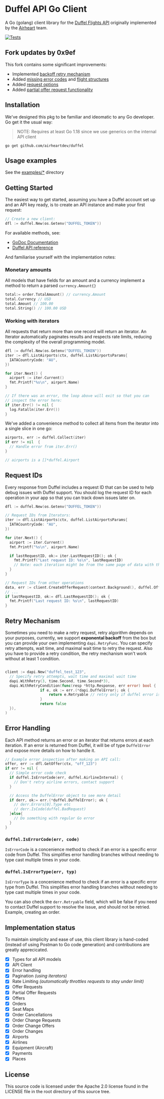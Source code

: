 # Duffel API Go Client

A Go (golang) client library for the [Duffel Flights API](https://duffel.com) originally implemented by the [Airheart](https://airheart.com) team.

[![Tests](https://github.com/airheartdev/duffel/actions/workflows/ci.yaml/badge.svg)](https://github.com/airheartdev/duffel/actions/workflows/ci.yaml)

## Fork updates by 0x9ef

This fork contains some significant improvements:
 - Implemented [backoff retry mechanism](https://github.com/0x9ef/duffel/pull/3)
 - Added [missing error codes](https://github.com/0x9ef/duffel/pull/6) and [flight structures](https://github.com/0x9ef/duffel/pull/1)
 - Added [request options](https://github.com/0x9ef/duffel/pull/4)
 - Added [partial offer request functionality](https://duffel.com/docs/api/v1/partial-offer-requests)


## Installation

We've designed this pkg to be familiar and ideomatic to any Go developer. Go get it the usual way:

> NOTE: Requires at least Go 1.18 since we use generics on the internal API client

```shell
go get github.com/airheartdev/duffel
```

## Usage examples

See the [examples/\*](/examples/) directory

## Getting Started

The easiest way to get started, assuming you have a Duffel account set up and an API key ready, is to create an API instance and make your first request:

```go
// Create a new client:
dfl := duffel.New(os.Getenv("DUFFEL_TOKEN"))
```

For available methods, see:

- [GoDoc Documentation](https://pkg.go.dev/github.com/airheartdev/duffel#section-documentation)
- [Duffel API reference](https://duffel.com/docs/api/overview/welcome)

And familiarise yourself with the implementation notes:

### Monetary amounts

All models that have fields for an amount and a currency implement a method to return a parsed `currency.Amount{}`

```go
total:= order.TotalAmount() // currency.Amount
total.Currency // USD
total.Amount // 100.00
total.String() // 100.00 USD
```

### Working with iterators

All requests that return more than one record will return an iterator. An Iterator automatically paginates results and respects rate limits, reducing the complexity of the overall programming model.

```go
dfl := duffel.New(os.Getenv("DUFFEL_TOKEN"))
iter := dfl.ListAirports(ctx, duffel.ListAirportsParams{
  IATACountryCode: "AU",
})

for iter.Next() {
  airport := iter.Current()
  fmt.Printf("%s\n", airport.Name)
}

// If there was an error, the loop above will exit so that you can
// inspect the error here:
if iter.Err() != nil {
  log.Fatalln(iter.Err())
}
```

We've added a convenience method to collect all items from the iterator into a single slice in one go:

```go
airports, err := duffel.Collect(iter)
if err != nil  {
  // Handle error from iter.Err()
}

// airports is a []*duffel.Airport
```

## Request IDs

Every response from Duffel includes a request ID that can be used to help debug issues with Duffel support. You should log the request ID for each operation in your app so that you can track down issues later on.

```go
dfl := duffel.New(os.Getenv("DUFFEL_TOKEN"))

// Request IDs from Iterators:
iter := dfl.ListAirports(ctx, duffel.ListAirportsParams{
  IATACountryCode: "AU",
})

for iter.Next() {
  airport := iter.Current()
  fmt.Printf("%s\n", airport.Name)

  if lastRequestID, ok:= iter.LastRequestID(); ok {
    fmt.Printf("Last request ID: %s\n", lastRequestID)
    // Note: each iteration might be from the same page of data with the same request ID.
  }
}

// Request IDs from other operations
data, err := client.CreateOfferRequest(context.Background(), duffel.OfferRequestInput{}
// ...
if lastRequestID, ok:= dfl.LastRequestID(); ok {
  fmt.Printf("Last request ID: %s\n", lastRequestID)
}
```

## Retry Mechanism

Sometimes you need to make a retry request, retry algorithm depends on your purposes, currently, we support **exponental backoff** from the box but you can provide your own implementing `dapi.RetryFunc`. You can specify retry attempts, wait time, and maximal wait time to retry the request. Also you have to provide a retry condition, the retry mechanism won't work without at least 1 condition.

```go

client := dapi.New("duffel_test_123", 
  // Specify retry attempts, wait time and maximal wait time
  dapi.WithRetry(3, time.Second, time.Second*3),
  dapi.WithRetryCondition(func(resp *http.Response, err error) bool {
				if e, ok := err.(*dapi.DuffelError); ok {
					return e.Retryable // retry only if duffel error is retryable
				}
				return false
  }),
)
```

## Error Handling

Each API method returns an error or an iterator that returns errors at each iteration. If an error is returned from Duffel, it will be of type `DuffelError` and expose more details on how to handle it.

```go
// Example error inspection after making an API call:
offer, err := dfl.GetOffer(ctx, "off_123")
if err != nil {
  // Simple error code check
  if duffel.IsErrorCode(err, duffel.AirlineInternal) {
    // Don't retry airline errors, contact support
  }

  // Access the DuffelError object to see more detail
  if derr, ok:= err.(*duffel.DuffelError); ok {
    // derr.Errors[0].Type etc
    // derr.IsCode(duffel.BadRequest)
  }else{
    // Do something with regular Go error
  }
}
```

### `duffel.IsErrorCode(err, code)`

`IsErrorCode` is a concenience method to check if an error is a specific error code from Duffel.
This simplifies error handling branches without needing to type cast multiple times in your code.

### `duffel.IsErrorType(err, typ)`

`IsErrorType` is a concenience method to check if an error is a specific error type from Duffel.
This simplifies error handling branches without needing to type cast multiple times in your code.

You can also check the `derr.Retryable` field, which will be false if you need to contact Duffel support to resolve the issue, and should not be retried. Example, creating an order.

## Implementation status

To maintain simplicity and ease of use, this client library is hand-coded (instead of using Postman to Go code generation) and contributions are greatly apprecicated.

- [x] Types for all API models
- [x] API Client
- [x] Error handling
- [x] Pagination _(using iterators)_
- [x] Rate Limiting _(automatically throttles requests to stay under limit)_
- [x] Offer Requests
- [x] Partial Offer Requests
- [x] Offers
- [x] Orders
- [x] Seat Maps
- [x] Order Cancellations
- [x] Order Change Requests
- [x] Order Change Offers
- [x] Order Changes
- [x] Airports
- [x] Airlines
- [x] Equipment (Aircraft)
- [x] Payments
- [x] Places

## License

This source code is licensed under the Apache 2.0 license found
in the LICENSE file in the root directory of this source tree.
